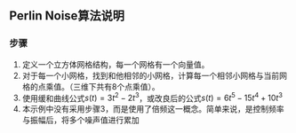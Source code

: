 ## Perlin Noise算法说明
### 步骤
1. 定义一个立方体网格结构，每一个网格有一个向量值。
2. 对于每一个小网格，找到和他相邻的小网格，计算每一个相邻小网格与当前网格的点乘值。（三维下共有8个点乘值）。
3. 使用缓和曲线公式$s(t)=3t^2-2t^3$，或改良后的公式$s(t)=6t^5-15t^4+10t^3$
4. 本示例中没有采用步骤3，而是使用了倍频这一概念。简单来说，是控制频率与振幅后，将多个噪声值进行累加